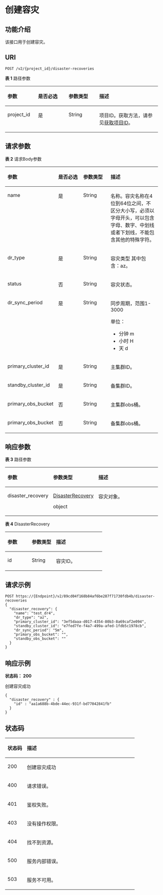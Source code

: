 # 创建容灾<a name="ZH-CN_TOPIC_0000001398290986"></a>

## 功能介绍<a name="section716103616502"></a>

该接口用于创建容灾。

## URI<a name="section121616367509"></a>

```
POST /v2/{project_id}/disaster-recoveries
```

**表 1**  路径参数

<a name="table918143655016"></a>
<table><thead align="left"><tr id="row41717365502"><th class="cellrowborder" valign="top" width="20%" id="mcps1.2.5.1.1"><p id="p31863625013"><a name="p31863625013"></a><a name="p31863625013"></a>参数</p>
</th>
<th class="cellrowborder" valign="top" width="20%" id="mcps1.2.5.1.2"><p id="p19199365507"><a name="p19199365507"></a><a name="p19199365507"></a>是否必选</p>
</th>
<th class="cellrowborder" valign="top" width="20%" id="mcps1.2.5.1.3"><p id="p61953625013"><a name="p61953625013"></a><a name="p61953625013"></a>参数类型</p>
</th>
<th class="cellrowborder" valign="top" width="40%" id="mcps1.2.5.1.4"><p id="p1619936105019"><a name="p1619936105019"></a><a name="p1619936105019"></a>描述</p>
</th>
</tr>
</thead>
<tbody><tr id="row1517143612506"><td class="cellrowborder" valign="top" width="20%" headers="mcps1.2.5.1.1 "><p id="p6191736195015"><a name="p6191736195015"></a><a name="p6191736195015"></a>project_id</p>
</td>
<td class="cellrowborder" valign="top" width="20%" headers="mcps1.2.5.1.2 "><p id="p141933610509"><a name="p141933610509"></a><a name="p141933610509"></a>是</p>
</td>
<td class="cellrowborder" valign="top" width="20%" headers="mcps1.2.5.1.3 "><p id="p92012369508"><a name="p92012369508"></a><a name="p92012369508"></a>String</p>
</td>
<td class="cellrowborder" valign="top" width="40%" headers="mcps1.2.5.1.4 "><p id="p1220153695015"><a name="p1220153695015"></a><a name="p1220153695015"></a>项目ID。获取方法，请参见<a href="获取项目ID.md">获取项目ID</a>。</p>
</td>
</tr>
</tbody>
</table>

## 请求参数<a name="section520236135016"></a>

**表 2**  请求Body参数

<a name="zh-cn_topic_0000001398608094_request_CreateDisasterRecovery"></a>
<table><thead align="left"><tr id="row2211236115011"><th class="cellrowborder" valign="top" width="20%" id="mcps1.2.5.1.1"><p id="p172253613501"><a name="p172253613501"></a><a name="p172253613501"></a>参数</p>
</th>
<th class="cellrowborder" valign="top" width="20%" id="mcps1.2.5.1.2"><p id="p18221736105019"><a name="p18221736105019"></a><a name="p18221736105019"></a>是否必选</p>
</th>
<th class="cellrowborder" valign="top" width="20%" id="mcps1.2.5.1.3"><p id="p11222361504"><a name="p11222361504"></a><a name="p11222361504"></a>参数类型</p>
</th>
<th class="cellrowborder" valign="top" width="40%" id="mcps1.2.5.1.4"><p id="p1823113675016"><a name="p1823113675016"></a><a name="p1823113675016"></a>描述</p>
</th>
</tr>
</thead>
<tbody><tr id="row1215215525507"><td class="cellrowborder" valign="top" width="20%" headers="mcps1.2.5.1.1 "><p id="p65971550195014"><a name="p65971550195014"></a><a name="p65971550195014"></a>name</p>
</td>
<td class="cellrowborder" valign="top" width="20%" headers="mcps1.2.5.1.2 "><p id="p14597155025016"><a name="p14597155025016"></a><a name="p14597155025016"></a>是</p>
</td>
<td class="cellrowborder" valign="top" width="20%" headers="mcps1.2.5.1.3 "><p id="p16597145055010"><a name="p16597145055010"></a><a name="p16597145055010"></a>String</p>
</td>
<td class="cellrowborder" valign="top" width="40%" headers="mcps1.2.5.1.4 "><p id="p3597175019506"><a name="p3597175019506"></a><a name="p3597175019506"></a>名称。容灾名称在4位到64位之间，不区分大小写，必须以字母开头，可以包含字母、数字、中划线或者下划线，不能包含其他的特殊字符。</p>
</td>
</tr>
<tr id="row71523526503"><td class="cellrowborder" valign="top" width="20%" headers="mcps1.2.5.1.1 "><p id="p15597125065017"><a name="p15597125065017"></a><a name="p15597125065017"></a>dr_type</p>
</td>
<td class="cellrowborder" valign="top" width="20%" headers="mcps1.2.5.1.2 "><p id="p95971350105012"><a name="p95971350105012"></a><a name="p95971350105012"></a>是</p>
</td>
<td class="cellrowborder" valign="top" width="20%" headers="mcps1.2.5.1.3 "><p id="p459725065012"><a name="p459725065012"></a><a name="p459725065012"></a>String</p>
</td>
<td class="cellrowborder" valign="top" width="40%" headers="mcps1.2.5.1.4 "><p id="p85971501502"><a name="p85971501502"></a><a name="p85971501502"></a>容灾类型 其中包含：az。</p>
</td>
</tr>
<tr id="row13152195217505"><td class="cellrowborder" valign="top" width="20%" headers="mcps1.2.5.1.1 "><p id="p1159717502503"><a name="p1159717502503"></a><a name="p1159717502503"></a>status</p>
</td>
<td class="cellrowborder" valign="top" width="20%" headers="mcps1.2.5.1.2 "><p id="p11597175025011"><a name="p11597175025011"></a><a name="p11597175025011"></a>否</p>
</td>
<td class="cellrowborder" valign="top" width="20%" headers="mcps1.2.5.1.3 "><p id="p95977501509"><a name="p95977501509"></a><a name="p95977501509"></a>String</p>
</td>
<td class="cellrowborder" valign="top" width="40%" headers="mcps1.2.5.1.4 "><p id="p1059714508509"><a name="p1059714508509"></a><a name="p1059714508509"></a>容灾状态。</p>
</td>
</tr>
<tr id="row10151452185017"><td class="cellrowborder" valign="top" width="20%" headers="mcps1.2.5.1.1 "><p id="p9597155018507"><a name="p9597155018507"></a><a name="p9597155018507"></a>dr_sync_period</p>
</td>
<td class="cellrowborder" valign="top" width="20%" headers="mcps1.2.5.1.2 "><p id="p1859745013504"><a name="p1859745013504"></a><a name="p1859745013504"></a>是</p>
</td>
<td class="cellrowborder" valign="top" width="20%" headers="mcps1.2.5.1.3 "><p id="p7597125045017"><a name="p7597125045017"></a><a name="p7597125045017"></a>String</p>
</td>
<td class="cellrowborder" valign="top" width="40%" headers="mcps1.2.5.1.4 "><p id="p1597350135017"><a name="p1597350135017"></a><a name="p1597350135017"></a>同步周期，范围1-3000</p>
<p id="p1059719506507"><a name="p1059719506507"></a><a name="p1059719506507"></a>单位：</p>
<a name="ul105971850105010"></a><a name="ul105971850105010"></a><ul id="ul105971850105010"><li>分钟 m</li><li>小时 H</li><li>天 d</li></ul>
</td>
</tr>
<tr id="row181516525505"><td class="cellrowborder" valign="top" width="20%" headers="mcps1.2.5.1.1 "><p id="p135989509509"><a name="p135989509509"></a><a name="p135989509509"></a>primary_cluster_id</p>
</td>
<td class="cellrowborder" valign="top" width="20%" headers="mcps1.2.5.1.2 "><p id="p165981250115013"><a name="p165981250115013"></a><a name="p165981250115013"></a>是</p>
</td>
<td class="cellrowborder" valign="top" width="20%" headers="mcps1.2.5.1.3 "><p id="p1559805013506"><a name="p1559805013506"></a><a name="p1559805013506"></a>String</p>
</td>
<td class="cellrowborder" valign="top" width="40%" headers="mcps1.2.5.1.4 "><p id="p5598135011503"><a name="p5598135011503"></a><a name="p5598135011503"></a>主集群ID。</p>
</td>
</tr>
<tr id="row815165213508"><td class="cellrowborder" valign="top" width="20%" headers="mcps1.2.5.1.1 "><p id="p2598165016501"><a name="p2598165016501"></a><a name="p2598165016501"></a>standby_cluster_id</p>
</td>
<td class="cellrowborder" valign="top" width="20%" headers="mcps1.2.5.1.2 "><p id="p4598650125012"><a name="p4598650125012"></a><a name="p4598650125012"></a>是</p>
</td>
<td class="cellrowborder" valign="top" width="20%" headers="mcps1.2.5.1.3 "><p id="p65987502505"><a name="p65987502505"></a><a name="p65987502505"></a>String</p>
</td>
<td class="cellrowborder" valign="top" width="40%" headers="mcps1.2.5.1.4 "><p id="p85986501508"><a name="p85986501508"></a><a name="p85986501508"></a>备集群ID。</p>
</td>
</tr>
<tr id="row131513522507"><td class="cellrowborder" valign="top" width="20%" headers="mcps1.2.5.1.1 "><p id="p1759845075011"><a name="p1759845075011"></a><a name="p1759845075011"></a>primary_obs_bucket</p>
</td>
<td class="cellrowborder" valign="top" width="20%" headers="mcps1.2.5.1.2 "><p id="p18598135014507"><a name="p18598135014507"></a><a name="p18598135014507"></a>否</p>
</td>
<td class="cellrowborder" valign="top" width="20%" headers="mcps1.2.5.1.3 "><p id="p145984509505"><a name="p145984509505"></a><a name="p145984509505"></a>String</p>
</td>
<td class="cellrowborder" valign="top" width="40%" headers="mcps1.2.5.1.4 "><p id="p659817508506"><a name="p659817508506"></a><a name="p659817508506"></a>主集群obs桶。</p>
</td>
</tr>
<tr id="row9150185219502"><td class="cellrowborder" valign="top" width="20%" headers="mcps1.2.5.1.1 "><p id="p55985509507"><a name="p55985509507"></a><a name="p55985509507"></a>primary_obs_bucket</p>
</td>
<td class="cellrowborder" valign="top" width="20%" headers="mcps1.2.5.1.2 "><p id="p115981150205010"><a name="p115981150205010"></a><a name="p115981150205010"></a>否</p>
</td>
<td class="cellrowborder" valign="top" width="20%" headers="mcps1.2.5.1.3 "><p id="p1059815014502"><a name="p1059815014502"></a><a name="p1059815014502"></a>String</p>
</td>
<td class="cellrowborder" valign="top" width="40%" headers="mcps1.2.5.1.4 "><p id="p195989507509"><a name="p195989507509"></a><a name="p195989507509"></a>备集群obs桶。</p>
</td>
</tr>
</tbody>
</table>

## 响应参数<a name="section112893695014"></a>

**表 3**  路径参数

<a name="table13317165712530"></a>
<table><thead align="left"><tr id="row113171657115319"><th class="cellrowborder" valign="top" width="25%" id="mcps1.2.4.1.1"><p id="p20317185755313"><a name="p20317185755313"></a><a name="p20317185755313"></a>参数</p>
</th>
<th class="cellrowborder" valign="top" width="25%" id="mcps1.2.4.1.2"><p id="p1317155718539"><a name="p1317155718539"></a><a name="p1317155718539"></a>参数类型</p>
</th>
<th class="cellrowborder" valign="top" width="50%" id="mcps1.2.4.1.3"><p id="p731714575537"><a name="p731714575537"></a><a name="p731714575537"></a>描述</p>
</th>
</tr>
</thead>
<tbody><tr id="row131725712535"><td class="cellrowborder" valign="top" width="25%" headers="mcps1.2.4.1.1 "><p id="p1031745716533"><a name="p1031745716533"></a><a name="p1031745716533"></a>disaster_recovery</p>
</td>
<td class="cellrowborder" valign="top" width="25%" headers="mcps1.2.4.1.2 "><p id="p5919181111543"><a name="p5919181111543"></a><a name="p5919181111543"></a><a href="http://" target="_blank" rel="noopener noreferrer">DisasterRecovery</a></p>
<p id="p179191611115417"><a name="p179191611115417"></a><a name="p179191611115417"></a>object</p>
</td>
<td class="cellrowborder" valign="top" width="50%" headers="mcps1.2.4.1.3 "><p id="p1769013159544"><a name="p1769013159544"></a><a name="p1769013159544"></a>容灾对象。</p>
</td>
</tr>
</tbody>
</table>

**表 4**  DisasterRecovery

<a name="table11430194110540"></a>
<table><thead align="left"><tr id="row19431114118545"><th class="cellrowborder" valign="top" width="25%" id="mcps1.2.4.1.1"><p id="p10431741175418"><a name="p10431741175418"></a><a name="p10431741175418"></a>参数</p>
</th>
<th class="cellrowborder" valign="top" width="25%" id="mcps1.2.4.1.2"><p id="p2043118418547"><a name="p2043118418547"></a><a name="p2043118418547"></a>参数类型</p>
</th>
<th class="cellrowborder" valign="top" width="50%" id="mcps1.2.4.1.3"><p id="p54319413546"><a name="p54319413546"></a><a name="p54319413546"></a>描述</p>
</th>
</tr>
</thead>
<tbody><tr id="row1743164175416"><td class="cellrowborder" valign="top" width="25%" headers="mcps1.2.4.1.1 "><p id="p1431164110549"><a name="p1431164110549"></a><a name="p1431164110549"></a>id</p>
</td>
<td class="cellrowborder" valign="top" width="25%" headers="mcps1.2.4.1.2 "><p id="p343113418540"><a name="p343113418540"></a><a name="p343113418540"></a>String</p>
</td>
<td class="cellrowborder" valign="top" width="50%" headers="mcps1.2.4.1.3 "><p id="p11431144111540"><a name="p11431144111540"></a><a name="p11431144111540"></a>容灾ID。</p>
</td>
</tr>
</tbody>
</table>

## 请求示例<a name="section828436205015"></a>

```
POST https://{Endpoint}/v2/89cd04f168b84af6be287f71730fdb4b/disaster-recoveries
{
  "disaster_recovery": {
    "name": "test_dr4",
    "dr_type": "az",
    "primary_cluster_id": "3ef5daaa-d017-4354-80b3-8a69caf2e094",
    "standby_cluster_id": "e7fed7fe-f4a7-499a-afed-1fdb5c1978cb",
    "dr_sync_period": "5m",
    "primary_obs_bucket": "",
    "standby_obs_bucket": ""
  }
}
```

## 响应示例<a name="section72923625012"></a>

**状态码： 200**

创建容灾成功

```
{
  "disaster_recovery" : {
    "id" : "aa1a688b-4bde-44ec-931f-bd77042841fb"
  }
}
```

## 状态码<a name="section2308367504"></a>

<a name="zh-cn_topic_0000001398608094_status_code"></a>
<table><thead align="left"><tr id="row16301436145017"><th class="cellrowborder" valign="top" width="15%" id="mcps1.1.3.1.1"><p id="p23103617503"><a name="p23103617503"></a><a name="p23103617503"></a>状态码</p>
</th>
<th class="cellrowborder" valign="top" width="85%" id="mcps1.1.3.1.2"><p id="p2311036155016"><a name="p2311036155016"></a><a name="p2311036155016"></a>描述</p>
</th>
</tr>
</thead>
<tbody><tr id="row13015367501"><td class="cellrowborder" valign="top" width="15%" headers="mcps1.1.3.1.1 "><p id="p7315367509"><a name="p7315367509"></a><a name="p7315367509"></a>200</p>
</td>
<td class="cellrowborder" valign="top" width="85%" headers="mcps1.1.3.1.2 "><p id="p113110362508"><a name="p113110362508"></a><a name="p113110362508"></a>创建容灾成功</p>
</td>
</tr>
<tr id="row3305360507"><td class="cellrowborder" valign="top" width="15%" headers="mcps1.1.3.1.1 "><p id="p3321536125015"><a name="p3321536125015"></a><a name="p3321536125015"></a>400</p>
</td>
<td class="cellrowborder" valign="top" width="85%" headers="mcps1.1.3.1.2 "><p id="p132163616503"><a name="p132163616503"></a><a name="p132163616503"></a>请求错误。</p>
</td>
</tr>
<tr id="row1930113605010"><td class="cellrowborder" valign="top" width="15%" headers="mcps1.1.3.1.1 "><p id="p12320366509"><a name="p12320366509"></a><a name="p12320366509"></a>401</p>
</td>
<td class="cellrowborder" valign="top" width="85%" headers="mcps1.1.3.1.2 "><p id="p193293615505"><a name="p193293615505"></a><a name="p193293615505"></a>鉴权失败。</p>
</td>
</tr>
<tr id="row133053665015"><td class="cellrowborder" valign="top" width="15%" headers="mcps1.1.3.1.1 "><p id="p113203635013"><a name="p113203635013"></a><a name="p113203635013"></a>403</p>
</td>
<td class="cellrowborder" valign="top" width="85%" headers="mcps1.1.3.1.2 "><p id="p1832136125013"><a name="p1832136125013"></a><a name="p1832136125013"></a>没有操作权限。</p>
</td>
</tr>
<tr id="row143053675012"><td class="cellrowborder" valign="top" width="15%" headers="mcps1.1.3.1.1 "><p id="p1033113665015"><a name="p1033113665015"></a><a name="p1033113665015"></a>404</p>
</td>
<td class="cellrowborder" valign="top" width="85%" headers="mcps1.1.3.1.2 "><p id="p1133153613508"><a name="p1133153613508"></a><a name="p1133153613508"></a>找不到资源。</p>
</td>
</tr>
<tr id="row143023612500"><td class="cellrowborder" valign="top" width="15%" headers="mcps1.1.3.1.1 "><p id="p1733163614508"><a name="p1733163614508"></a><a name="p1733163614508"></a>500</p>
</td>
<td class="cellrowborder" valign="top" width="85%" headers="mcps1.1.3.1.2 "><p id="p1133133685013"><a name="p1133133685013"></a><a name="p1133133685013"></a>服务内部错误。</p>
</td>
</tr>
<tr id="row1030133616507"><td class="cellrowborder" valign="top" width="15%" headers="mcps1.1.3.1.1 "><p id="p1134193625011"><a name="p1134193625011"></a><a name="p1134193625011"></a>503</p>
</td>
<td class="cellrowborder" valign="top" width="85%" headers="mcps1.1.3.1.2 "><p id="p103433611501"><a name="p103433611501"></a><a name="p103433611501"></a>服务不可用。</p>
</td>
</tr>
</tbody>
</table>

